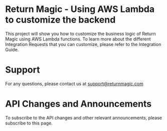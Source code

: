 # Return Magic - Using AWS Lambda to customize the backend
This project will show you how to customize the business logic of Return Magic using AWS Lambda functions. To learn more about the different Integration Requests that you can customize, please refer to the Integration Guide.

# Support
For any questions, please contact us at support@returnmagic.com

# API Changes and Announcements
To subscribe to the API changes and other relevant announcements, please subscribe to this page.


